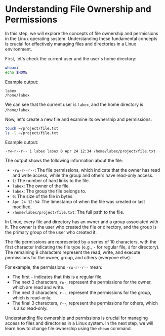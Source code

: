 # Understanding File Ownership and Permissions

In this step, we will explore the concepts of file ownership and permissions in the Linux operating system. Understanding these fundamental concepts is crucial for effectively managing files and directories in a Linux environment.

First, let's check the current user and the user's home directory:

```bash
whoami
echo $HOME
```

Example output:

```
labex
/home/labex
```

We can see that the current user is `labex`, and the home directory is `/home/labex`.

Now, let's create a new file and examine its ownership and permissions:

```bash
touch ~/project/file.txt
ls -l ~/project/file.txt
```

Example output:

```
-rw-r--r-- 1 labex labex 0 Apr 24 12:34 /home/labex/project/file.txt
```

The output shows the following information about the file:

- `-rw-r--r--`: The file permissions, which indicate that the owner has read and write access, while the group and others have read-only access.
- `1`: The number of hard links to the file.
- `labex`: The owner of the file.
- `labex`: The group the file belongs to.
- `0`: The size of the file in bytes.
- `Apr 24 12:34`: The timestamp of when the file was created or last modified.
- `/home/labex/project/file.txt`: The full path to the file.

In Linux, every file and directory has an owner and a group associated with it. The owner is the user who created the file or directory, and the group is the primary group of the user who created it.

The file permissions are represented by a series of 10 characters, with the first character indicating the file type (e.g., `-` for regular file, `d` for directory). The remaining 9 characters represent the read, write, and execute permissions for the owner, group, and others (everyone else).

For example, the permissions `-rw-r--r--` mean:

- The first `-` indicates that this is a regular file.
- The next 3 characters, `rw-`, represent the permissions for the owner, which are read and write.
- The next 3 characters, `r--`, represent the permissions for the group, which is read-only.
- The final 3 characters, `r--`, represent the permissions for others, which is also read-only.

Understanding file ownership and permissions is crucial for managing access to files and directories in a Linux system. In the next step, we will learn how to change file ownership using the `chown` command.
